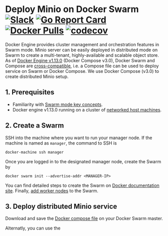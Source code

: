 # Deploy Minio on Docker Swarm [![Slack](https://slack.minio.io/slack?type=svg)](https://slack.minio.io) [![Go Report Card](https://goreportcard.com/badge/minio/minio)](https://goreportcard.com/report/minio/minio) [![Docker Pulls](https://img.shields.io/docker/pulls/minio/minio.svg?maxAge=604800)](https://hub.docker.com/r/minio/minio/) [![codecov](https://codecov.io/gh/minio/minio/branch/master/graph/badge.svg)](https://codecov.io/gh/minio/minio)

Docker Engine provides cluster management and orchestration features in Swarm mode. Minio server can be easily deployed in distributed mode on Swarm to create a multi-tenant, highly-available and scalable object store. As of [Docker Engine v1.13.0](https://blog.docker.com/2017/01/whats-new-in-docker-1-13/) (Docker Compose v3.0), Docker Swarm and Compose are [cross-compatible](https://docs.docker.com/compose/compose-file/#version-3), i.e. a Compose file can be used to deploy service on Swarm or Docker Compose. We use Docker Compose (v3.0) to create distributed Minio setup.

## 1. Prerequisites

* Familiarity with [Swarm mode key concepts](https://docs.docker.com/engine/swarm/key-concepts/).
* Docker engine v1.13.0 running on a cluster of [networked host machines](https://docs.docker.com/engine/swarm/swarm-tutorial/#/three-networked-host-machines). 

## 2. Create a Swarm

SSH into the machine where you want to run your manager node. If the machine is named as `manager`, the command to SSH is

```shell
docker-machine ssh manager
```
Once you are logged in to the designated manager node, create the Swarm by 

```shell
docker swarm init --advertise-addr <MANAGER-IP>
```

You can find detailed steps to create the Swarm on [Docker documentation site](https://docs.docker.com/engine/swarm/swarm-tutorial/create-swarm/). Finally, [add worker nodes](https://docs.docker.com/engine/swarm/swarm-tutorial/add-nodes/) to the Swarm.

## 3. Deploy distributed Minio service

Download and save the [Docker compose file](./docker-compose.yaml) on your Docker Swarm master. 

Alternatly, you can use the 





